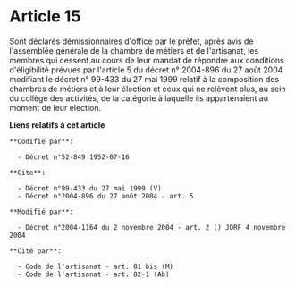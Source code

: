 # Article 15

Sont déclarés démissionnaires d'office par le préfet, après avis de l'assemblée générale de la chambre de métiers et de
l'artisanat, les membres qui cessent au cours de leur mandat de répondre aux conditions d'éligibilité prévues par l'article 5
du décret n° 2004-896 du 27 août 2004 modifiant le décret n° 99-433 du 27 mai 1999 relatif à la composition des chambres de
métiers et à leur élection et ceux qui ne relèvent plus, au sein du collège des activités, de la catégorie à laquelle ils
appartenaient au moment de leur élection.

**Liens relatifs à cet article**

	**Codifié par**:

	  - Décret n°52-849 1952-07-16

	**Cite**:

	  - Décret n°99-433 du 27 mai 1999 (V)
	  - Décret n°2004-896 du 27 août 2004 - art. 5

	**Modifié par**:

	  - Décret n°2004-1164 du 2 novembre 2004 - art. 2 () JORF 4 novembre 2004

	**Cité par**:

	  - Code de l'artisanat - art. 81 bis (M)
	  - Code de l'artisanat - art. 82-1 (Ab)

